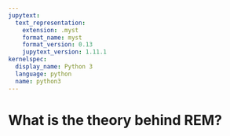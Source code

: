 ```yaml
---
jupytext:
  text_representation:
    extension: .myst
    format_name: myst
    format_version: 0.13
    jupytext_version: 1.11.1
kernelspec:
  display_name: Python 3
  language: python
  name: python3
---
```


# What is the theory behind REM?
